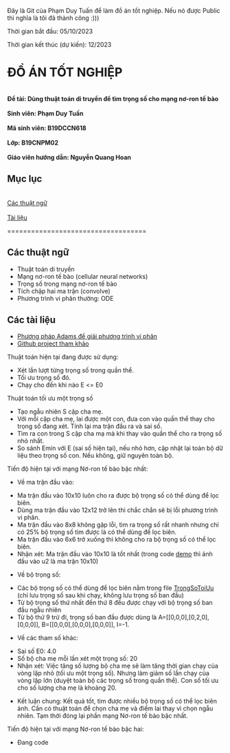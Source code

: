 Đây là Git của Phạm Duy Tuấn để làm đồ án tốt nghiệp. Nếu nó được Public thì nghĩa là tôi đã thành công :)))

Thời gian bắt đầu: 05/10/2023

Thời gian kết thúc (dự kiến): 12/2023

# ĐỒ ÁN TỐT NGHIỆP
**<br>Đề tài: Dùng thuật toán di truyền để tìm trọng số cho mạng nơ-ron tế bào</br>
<br>Sinh viên: Phạm Duy Tuấn</br>
<br>Mã sinh viên: B19DCCN618</br>
<br>Lớp: B19CNPM02</br>
<br>Giáo viên hướng dẫn: Nguyễn Quang Hoan</br>**

## Mục lục
<br>[Các thuật ngữ](#ThuatNgu)</br>
<br>[Tài liệu](#TaiLieu)</br>

===================================
<a name="ThuatNgu"></a>
## Các thuật ngữ
- Thuật toán di truyền
- Mạng nơ-ron tế bào (cellular neural networks)
- Trọng số trong mạng nơ-ron tế bào
- Tích chập hai ma trận (convolve)
- Phương trình vi phân thường: ODE

<a name="TaiLieu"></a>
## Các tài liệu
- [Phương pháp Adams để giải phương trình vi phân](https://mathworld.wolfram.com/AdamsMethod.html)
- [Github project tham khảo](https://github.com/ankitaggarwal011/PyCNN)


Thuật toán hiện tại đang được sử dụng:
- Xét lần lượt từng trọng số trong quần thể.
- Tối ưu trọng số đó.
- Chạy cho đến khi nào E <= E0

Thuật toán tối ưu một trọng số
- Tạo ngẫu nhiên S cặp cha mẹ.
- Với mỗi cặp cha mẹ, lai được một con, đưa con vào quần thể thay cho trọng số đang xét. Tính lại ma trận đầu ra và sai số.  
- Tìm ra con trong S cặp cha mạ mà khi thay vào quần thể cho ra trọng số nhỏ nhất.
- So sánh Emin với E (sai số hiện tại), nếu nhỏ hơn, cập nhật lại toàn bộ dữ liệu theo trọng số con. Nếu không, giữ nguyên toàn bộ.

Tiến độ hiện tại với mạng Nơ-ron tế bào bậc nhất:
- Về ma trận đầu vào:
+ Ma trận đầu vào 10x10 luôn cho ra được bộ trọng số có thể dùng để lọc biên. 
+ Dùng ma trận đầu vào 12x12 trở lên thì chắc chắn sẽ bị lỗi phương trình vi phân.
+ Ma trận đầu vào 8x8 không gặp lỗi, tìm ra trọng số rất nhanh nhưng chỉ có 25% bộ trọng số tìm được là có thể dùng để lọc biên.
+ Ma trận đầu vào 6x6 trở xuống thì không cho ra bộ trọng số có thể lọc biên.
+ Nhận xét: Ma trận đầu vào 10x10 là tốt nhất (trong code [demo](/TimTrongSo.ipynb) thì ảnh đầu vào u2 là ma trận 10x10)
- Về bộ trọng số:
+ Các bộ trọng số có thể dùng để lọc biên nằm trong file [TrongSoToiUu](/TrongSoToiUu) (chỉ lưu trọng số sau khi chạy, không lưu trọng số ban đầu)
+ Từ bộ trọng số thứ nhất đến thứ 8 đều được chạy với bộ trọng số ban đầu ngẫu nhiên
+ Từ bộ thứ 9 trử đi, trọng số ban đầu được dùng là A=[[0,0,0],[0,2,0],[0,0,0]], B=[[0,0,0],[0,0,0],[0,0,0]], I=-1.
- Về các tham số khác:
+ Sai số E0: 4.0
+ Số bộ cha mẹ mỗi lần xét một trọng số: 20
+ Nhận xét: Việc tăng số lượng bộ cha mẹ sẽ làm tăng thời gian chạy của vòng lặp nhỏ (tối ưu một trọng số). Nhưng làm giảm số lần chạy của vòng lặp lớn (duyệt toàn bộ các trọng số trong quần thể). Con số tối ưu cho số lượng cha mẹ là khoảng 20.
- Kết luận chung: Kết quả tốt, tìm được nhiều bộ trọng số có thể lọc biên ảnh. Cần có thuật toán để chọn cha mẹ và điểm lai thay vì chọn ngẫu nhiên. Tạm thời đóng lại phần mạng Nơ-ron tế bào bậc nhất.

Tiến độ hiện tại với mạng Nơ-ron tế bào bậc hai:
- Đang code
